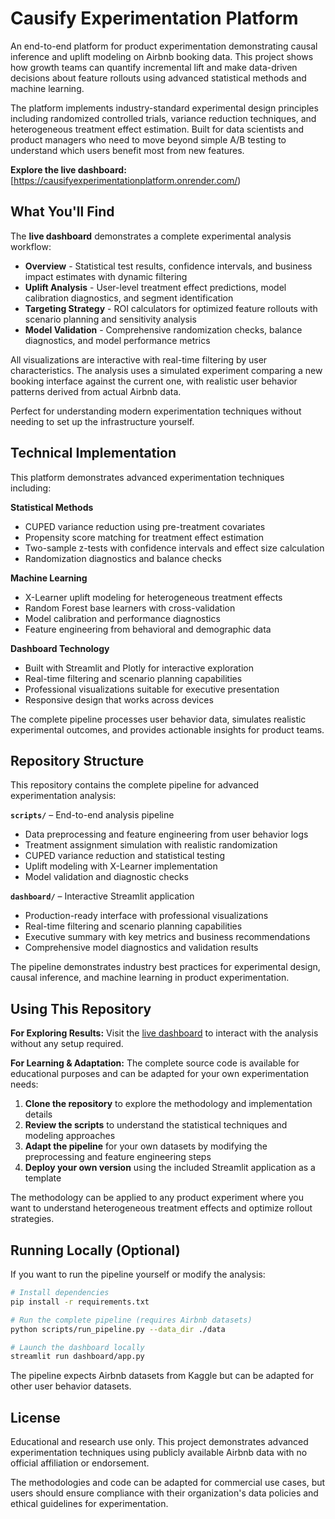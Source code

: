 # Causify Experimentation Platform

An end-to-end platform for product experimentation demonstrating causal inference and uplift modeling on Airbnb booking data. This project shows how growth teams can quantify incremental lift and make data-driven decisions about feature rollouts using advanced statistical methods and machine learning.

The platform implements industry-standard experimental design principles including randomized controlled trials, variance reduction techniques, and heterogeneous treatment effect estimation. Built for data scientists and product managers who need to move beyond simple A/B testing to understand which users benefit most from new features.

**Explore the live dashboard:** [https://causifyexperimentationplatform.onrender.com/)

## What You'll Find

The **live dashboard** demonstrates a complete experimental analysis workflow:

- **Overview** - Statistical test results, confidence intervals, and business impact estimates with dynamic filtering
- **Uplift Analysis** - User-level treatment effect predictions, model calibration diagnostics, and segment identification  
- **Targeting Strategy** - ROI calculators for optimized feature rollouts with scenario planning and sensitivity analysis
- **Model Validation** - Comprehensive randomization checks, balance diagnostics, and model performance metrics

All visualizations are interactive with real-time filtering by user characteristics. The analysis uses a simulated experiment comparing a new booking interface against the current one, with realistic user behavior patterns derived from actual Airbnb data.

Perfect for understanding modern experimentation techniques without needing to set up the infrastructure yourself.

## Technical Implementation

This platform demonstrates advanced experimentation techniques including:

**Statistical Methods**
- CUPED variance reduction using pre-treatment covariates
- Propensity score matching for treatment effect estimation
- Two-sample z-tests with confidence intervals and effect size calculation
- Randomization diagnostics and balance checks

**Machine Learning**
- X-Learner uplift modeling for heterogeneous treatment effects
- Random Forest base learners with cross-validation
- Model calibration and performance diagnostics
- Feature engineering from behavioral and demographic data

**Dashboard Technology**
- Built with Streamlit and Plotly for interactive exploration
- Real-time filtering and scenario planning capabilities
- Professional visualizations suitable for executive presentation
- Responsive design that works across devices

The complete pipeline processes user behavior data, simulates realistic experimental outcomes, and provides actionable insights for product teams.

## Repository Structure

This repository contains the complete pipeline for advanced experimentation analysis:

**`scripts/`** – End-to-end analysis pipeline
- Data preprocessing and feature engineering from user behavior logs
- Treatment assignment simulation with realistic randomization
- CUPED variance reduction and statistical testing
- Uplift modeling with X-Learner implementation
- Model validation and diagnostic checks

**`dashboard/`** – Interactive Streamlit application
- Production-ready interface with professional visualizations
- Real-time filtering and scenario planning capabilities
- Executive summary with key metrics and business recommendations
- Comprehensive model diagnostics and validation results

The pipeline demonstrates industry best practices for experimental design, causal inference, and machine learning in product experimentation.

## Using This Repository

**For Exploring Results:** Visit the [live dashboard](https://causifyexperimentationplatform.streamlit.app/) to interact with the analysis without any setup required.

**For Learning & Adaptation:** The complete source code is available for educational purposes and can be adapted for your own experimentation needs:

1. **Clone the repository** to explore the methodology and implementation details
2. **Review the scripts** to understand the statistical techniques and modeling approaches  
3. **Adapt the pipeline** for your own datasets by modifying the preprocessing and feature engineering steps
4. **Deploy your own version** using the included Streamlit application as a template

The methodology can be applied to any product experiment where you want to understand heterogeneous treatment effects and optimize rollout strategies.

## Running Locally (Optional)

If you want to run the pipeline yourself or modify the analysis:

```bash
# Install dependencies
pip install -r requirements.txt

# Run the complete pipeline (requires Airbnb datasets)
python scripts/run_pipeline.py --data_dir ./data

# Launch the dashboard locally
streamlit run dashboard/app.py
```

The pipeline expects Airbnb datasets from Kaggle but can be adapted for other user behavior datasets.

## License

Educational and research use only. This project demonstrates advanced experimentation techniques using publicly available Airbnb data with no official affiliation or endorsement. 

The methodologies and code can be adapted for commercial use cases, but users should ensure compliance with their organization's data policies and ethical guidelines for experimentation.
